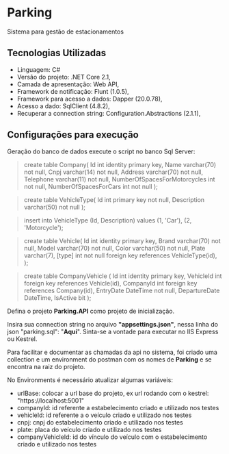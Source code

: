 # Parking
Sistema para gestão de estacionamentos

## Tecnologias Utilizadas
* Linguagem: C#
* Versão do projeto: .NET Core 2.1, 
* Camada de apresentação: Web API, 
* Framework de notificação: Flunt (1.0.5), 
* Framework para acesso a dados: Dapper (20.0.78), 
* Acesso a dado: SqlClient (4.8.2), 
* Recuperar a connection string: Configuration.Abstractions (2.1.1), 

## Configurações para execução
Geração do banco de dados execute o script no banco Sql Server:

> create table Company(
>    Id int identity primary key,
>    Name varchar(70) not null,
>    Cnpj varchar(14) not null,
>    Address varchar(70) not null,
>    Telephone varchar(11) not null,
>    NumberOfSpacesForMotorcycles int not null,
>    NumberOfSpacesForCars int not null
> );

> create table VehicleType(
>    Id int primary key not null,
>    Description varchar(50) not null
>);

>insert into VehicleType (Id, Description) values (1, 'Car'), (2, 'Motorcycle');

> create table Vehicle(
>    Id int identity primary key,
>    Brand varchar(70) not null,
>    Model varchar(70) not null,
>    Color varchar(50) not null,
>    Plate varchar(7),
>    [type] int not null foreign key references VehicleType(id),
> );

> create table CompanyVehicle (
>    Id int identity primary key,
>    VehicleId int foreign key references Vehicle(id),
>    CompanyId int foreign key references Company(id),
>    EntryDate DateTime not null,
>    DepartureDate DateTime,
>    IsActive bit
> );

Defina o projeto __Parking.API__ como projeto de inicialização.

Insira sua connection string no arquivo __"appsettings.json"__, nessa linha do json "parking.sql": "__Aqui__".
Sinta-se a vontade para executar no IIS Express ou Kestrel.

Para facilitar e documentar as chamadas da api no sistema, foi criado uma collection e um environment do postman com os nomes de __Parking__ e se encontra na raiz do projeto.

No Environments é necessário atualizar algumas variáveis:
* urlBase: colocar a url base do projeto, ex url rodando com o kestrel: "https://localhost:5001"
* companyId: id referente a estabelecimento criado e utilizado nos testes
* vehicleId: id referente a o veículo criado e utilizado nos testes
* cnpj: cnpj do estabelecimento criado e utilizado nos testes
* plate: placa do veículo criado e utilizado nos testes
* companyVehicleId: id do vínculo do veículo com o estabelecimento criado e utilizado nos testes